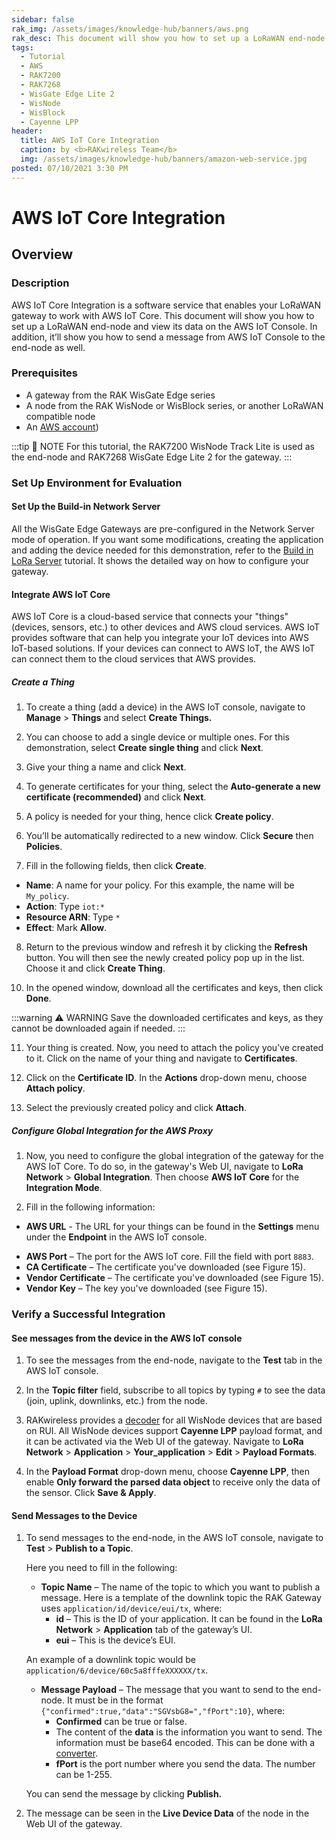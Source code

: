 ```yaml
---
sidebar: false
rak_img: /assets/images/knowledge-hub/banners/aws.png
rak_desc: This document will show you how to set up a LoRaWAN end-node and view its data on the AWS IoT Console. In addition, it’ll show you how to send a message from AWS IoT Console to the end-node as well.
tags:
  - Tutorial
  - AWS
  - RAK7200
  - RAK7268
  - WisGate Edge Lite 2
  - WisNode
  - WisBlock
  - Cayenne LPP
header:
  title: AWS IoT Core Integration
  caption: by <b>RAKwireless Team</b>
  img: /assets/images/knowledge-hub/banners/amazon-web-service.jpg
posted: 07/10/2021 3:30 PM
---
```


# AWS IoT Core Integration

## Overview

### Description

AWS IoT Core Integration is a software service that enables your LoRaWAN gateway to work with AWS IoT Core. This document will show you how to set up a LoRaWAN end-node and view its data on the AWS IoT Console. In addition, it’ll show you how to send a message from AWS IoT Console to the end-node as well.

### Prerequisites

- A gateway from the RAK WisGate Edge series
- A node from the RAK WisNode or WisBlock series, or another LoRaWAN compatible node
- An [AWS account](https://signin.aws.amazon.com/signin?redirect_uri=https%3A%2F%2Fconsole.aws.amazon.com%2Fconsole%2Fhome%3Ffromtb%3Dtrue%26hashArgs%3D%2523%26isauthcode%3Dtrue%26nc2%3Dh_ct%26src%3Dheader-signin%26state%3DhashArgsFromTB_us-east-1_a53fa9852547e0dd&client_id=arn%3Aaws%3Asignin%3A%3A%3Aconsole%2Fcanvas&forceMobileApp=0&code_challenge=pdxKQdhyX4lCmF3_dH3QBzFZ_lvpvhTprqWNAcHrtlk&code_challenge_method=SHA-256))

:::tip 📝 NOTE
For this tutorial, the RAK7200 WisNode Track Lite is used as the end-node and RAK7268 WisGate Edge Lite 2 for the gateway.
:::

### Set Up Environment for Evaluation

#### Set Up the Build-in Network Server

All the WisGate Edge Gateways are pre-configured in the Network Server mode of operation. If you want some modifications, creating the application and adding the device needed for this demonstration, refer to the [Build in LoRa Server](https://docs.rakwireless.com/Knowledge-Hub/Learn/Build-in-LoRa-Server/) tutorial. It shows the detailed way on how to configure your gateway.


#### Integrate AWS IoT Core

AWS IoT Core is a cloud-based service that connects your "things" (devices, sensors, etc.) to other devices and AWS cloud services. AWS IoT provides software that can help you integrate your IoT devices into AWS IoT-based solutions. If your devices can connect to AWS IoT, the AWS IoT can connect them to the cloud services that AWS provides.

##### Create a Thing

1. To create a thing (add a device) in the AWS IoT console, navigate to **Manage** > **Things** and select **Create Things.**

<rk-img
  src="/assets/images/knowledge-hub/tutorials/aws-iot-core-integration/1.things-tab.png"
  width="100%"
  caption="Things Tab in the AWS IoT Console"
/>

2. You can choose to add a single device or multiple ones. For this demonstration, select **Create single thing** and click **Next**.

<rk-img
  src="/assets/images/knowledge-hub/tutorials/aws-iot-core-integration/2.create-things.png"
  width="100%"
  caption="Create Things"
/>

3. Give your thing a name and click **Next**.

<rk-img
  src="/assets/images/knowledge-hub/tutorials/aws-iot-core-integration/3.specify-things.png"
  width="100%"
  caption="Specify the Thing Properties"
/>

4. To generate certificates for your thing, select the **Auto-generate a new certificate (recommended)** and click **Next**.

<rk-img
  src="/assets/images/knowledge-hub/tutorials/aws-iot-core-integration/4.configure-device-certificate.png"
  width="100%"
  caption="Configure Device Certificate"
/>


5. A policy is needed for your thing, hence click **Create policy**.

<rk-img
  src="/assets/images/knowledge-hub/tutorials/aws-iot-core-integration/5.attach-policies.png"
  width="100%"
  caption="Attach Policies to Certificate"
/>


6. You’ll be automatically redirected to a new window. Click **Secure** then **Policies**.

<rk-img
  src="/assets/images/knowledge-hub/tutorials/aws-iot-core-integration/6.create-policy.png"
  width="100%"
  caption="Create a Policy"
/>


7. Fill in the following fields, then click **Create**.

- **Name**: A name for your policy. For this example, the name will be `My_policy`.
- **Action**: Type `iot:*`
- **Resource ARN**: Type `*`
- **Effect**: Mark **Allow**.

8. Return to the previous window and refresh it by clicking the **Refresh** button. You will then see the newly created policy pop up in the list. Choose it and click **Create Thing**.

<rk-img
  src="/assets/images/knowledge-hub/tutorials/aws-iot-core-integration/7.attach-policies.png"
  width="100%"
  caption="Attach Policies to Certificate"
/>


10. In the opened window, download all the certificates and keys, then click **Done**.

:::warning ⚠️ WARNING
Save the downloaded certificates and keys, as they cannot be downloaded again if needed.
:::

<rk-img
  src="/assets/images/knowledge-hub/tutorials/aws-iot-core-integration/8.download-certificates-keys.png"
  width="100%"
  caption="Download Certificates and Keys"
/>


11. Your thing is created. Now, you need to attach the policy you’ve created to it. Click on the name of your thing and navigate to **Certificates**.

<rk-img
  src="/assets/images/knowledge-hub/tutorials/aws-iot-core-integration/9.things.png"
  width="100%"
  caption="The Things"
/>

<rk-img
  src="/assets/images/knowledge-hub/tutorials/aws-iot-core-integration/10.things-details.png"
  width="100%"
  caption="The Things Details"
/>


12. Click on the **Certificate ID**. In the **Actions** drop-down menu, choose **Attach policy**.


<rk-img
  src="/assets/images/knowledge-hub/tutorials/aws-iot-core-integration/11.certificate.png"
  width="100%"
  caption="Certificate"
/>


13.  Select the previously created policy and click **Attach**.

<rk-img
  src="/assets/images/knowledge-hub/tutorials/aws-iot-core-integration/12.attach-certificate.png"
  width="100%"
  caption="Attach Policies to Certificate"
/>


##### Configure Global Integration for the AWS Proxy

1. Now, you need to configure the global integration of the gateway for the AWS IoT Core. To do so, in the gateway's Web UI, navigate to **LoRa Network** > **Global Integration**. Then choose **AWS IoT Core** for the **Integration Mode**.

<rk-img
  src="/assets/images/knowledge-hub/tutorials/aws-iot-core-integration/13.application-server-integration.png"
  width="100%"
  caption="Application Server Integration"
/>


2. Fill in the following information:

- **AWS URL** - The URL for your things can be found in the **Settings** menu under the **Endpoint** in the AWS IoT console.

<rk-img
  src="/assets/images/knowledge-hub/tutorials/aws-iot-core-integration/14.endpoint.png"
  width="100%"
  caption="Device Data Endpoint"
/>

- **AWS Port** – The port for the AWS IoT core. Fill the field with port `8883`.
- **CA Certificate** – The certificate you've downloaded (see Figure 15).
- **Vendor Certificate** – The certificate you've downloaded (see Figure 15).
- **Vendor Key** – The key you've downloaded (see Figure 15).

<rk-img
  src="/assets/images/knowledge-hub/tutorials/aws-iot-core-integration/15.certificates-and-keys-placement.png"
  width="100%"
  caption="Certificates and Keys Placement"
/>


### Verify a Successful Integration

#### See messages from the device in the AWS IoT console

1. To see the messages from the end-node, navigate to the **Test** tab in the AWS IoT console.

<rk-img
  src="/assets/images/knowledge-hub/tutorials/aws-iot-core-integration/16.test-tab.png"
  width="100%"
  caption="Certificates and Keys Placement"
/>


2. In the **Topic filter** field, subscribe to all topics by typing `#` to see the data (join, uplink, downlinks, etc.) from the node.

<rk-img
  src="/assets/images/knowledge-hub/tutorials/aws-iot-core-integration/17.messages.png"
  width="100%"
  caption="Messages from the Device"
/>


3. RAKwireless provides a [decoder](https://github.com/RAKWireless/RUI_LoRa_node_payload_decoder) for all WisNode devices that are based on RUI. All WisNode devices support **Cayenne LPP** payload format, and it can be activated via the Web UI of the gateway. Navigate to **LoRa Network** > **Application** > **Your_application** > **Edit** > **Payload Formats**.


4. In the **Payload Format** drop-down menu, choose **Cayenne LPP**, then enable **Only forward the parsed data object** to receive only the data of the sensor. Click **Save & Apply**.


<rk-img
  src="/assets/images/knowledge-hub/tutorials/aws-iot-core-integration/18.payloads.png"
  width="100%"
  caption="Payload formats"
/>


#### Send Messages to the Device

1. To send messages to the end-node, in the AWS IoT console, navigate to **Test** > **Publish to a Topic**.

   Here you need to fill in the following:

   - **Topic Name** – The name of the topic to which you want to publish a message. Here is a template of the downlink topic the RAK Gateway uses `application/id/device/eui/tx`, where:
     - **id** – This is the ID of your application. It can be found in the **LoRa Network** > **Application** tab of the gateway’s UI.
     - **eui** – This is the device’s EUI.

   An example of a downlink topic would be `application/6/device/60c5a8fffeXXXXXX/tx`.

   - **Message Payload** – The message that you want to send to the end-node. It must be in the format `{"confirmed":true,"data":"SGVsbG8=","fPort":10}`, where:
     - **Confirmed** can be true or false.
     - The content of the **data** is the information you want to send. The information must be base64 encoded. This can be done with a [converter](https://www.base64decode.org/).
     - **fPort** is the port number where you send the data. The number can be 1-255.

   You can send the message by clicking **Publish.**

<rk-img
  src="/assets/images/knowledge-hub/tutorials/aws-iot-core-integration/19.mqtt.png"
  width="100%"
  caption="MQTT Test Client"
/>


2. The message can be seen in the **Live Device Data** of the node in the Web UI of the gateway.


<rk-img
  src="/assets/images/knowledge-hub/tutorials/aws-iot-core-integration/20.live-device-data.png"
  width="100%"
  caption="Live Device Data"
/>

